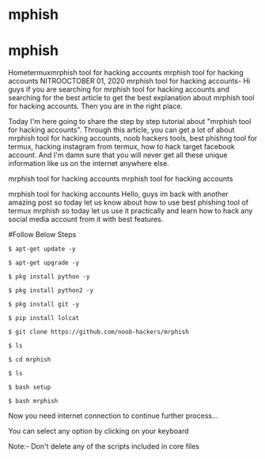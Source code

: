 # mphish
# mphish
Hometermuxmrphish tool for hacking accounts
mrphish tool for hacking accounts
NITROOCTOBER 01, 2020
mrphish tool for hacking accounts- Hi guys if you are searching for mrphish tool for hacking accounts and searching for the best article to get the best explanation about mrphish tool for hacking accounts. Then you are in the right place.

Today I'm here going to share the step by step tutorial about "mrphish tool for hacking accounts". Through this article, you can get a lot of about mrphish tool for hacking accounts, noob hackers tools, best phishng tool for termux, hacking instagram from termux, how to hack target facebook account. And I'm damn sure that you will never get all these unique information like us on the internet anywhere else.

mrphish tool for hacking accounts
mrphish tool for hacking accounts

mrphish tool for hacking accounts
Hello, guys im back with another amazing post so today let us know about how to use best phishing tool of termux mrphish so today let us use it practically and learn how to hack any social media account from it with best features.

#Follow Below Steps
```
$ apt-get update -y

$ apt-get upgrade -y

$ pkg install python -y 

$ pkg install python2 -y

$ pkg install git -y

$ pip install lolcat

$ git clone https://github.com/noob-hackers/mrphish

$ ls

$ cd mrphish

$ ls

$ bash setup

$ bash mrphish
```
Now you need internet connection to continue further process...

You can select any option by clicking on your keyboard

Note:- Don't delete any of the scripts included in core files
